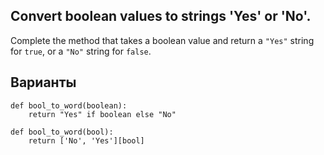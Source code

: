 ## Convert boolean values to strings 'Yes' or 'No'.

Complete the method that takes a boolean value and return a `"Yes"` string for `true`, or a `"No"` string for `false`.

## Варианты

```
def bool_to_word(boolean):
    return "Yes" if boolean else "No"
```

```
def bool_to_word(bool):
    return ['No', 'Yes'][bool]
```
